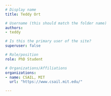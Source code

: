 ```yaml
---
# Display name
title: Teddy Ort

# Username (this should match the folder name)
authors:
- teddy

# Is this the primary user of the site?
superuser: false

# Role/position
role: PhD Student

# Organizations/Affiliations
organizations:
- name: CSAIL, MIT
  url: "https://www.csail.mit.edu/"

---
```

